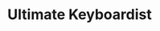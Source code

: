 ---
layout: encrypted
title: Ultimate Keyboardist
tags: notes acc music
src: https://www.jazzpiano.top/

encrypted: 1dbe078dbd5f346a3b80b4c75d821bfdd771d146df817661d493b4080bc61fb8U2FsdGVkX18wXvlA5frqNGHhXT21N93wTUwrCsbW3xDe4lBlnvfTNlCABd3InJA88zFm0QK5gdTo37REFX3AUQ==
---